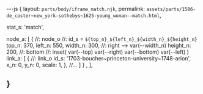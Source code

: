 ---js
{
  layout:    `parts/body/iframe_match.njk`,
  permalink: `assets/parts/1586-de_coster~new_york-sothebys~1625-young_woman--match.html`,

  stat_s: 'match',

  node_a:
  [
    {                 //: node_o  //: id_s = `${top_n}_${left_n}_${width_n}_${height_n}`
      top_n:    370,
      left_n:   550,
      width_n:  300,  //: right --> var(--width_n)
      height_n: 200,  //: bottom
                      //: inset( var(--top) var(--right) var(--bottom) var(--left) )
      link_a:
      [
        {             //: link_o
          id_s: '1703-boucher~princeton-university~1748-arion',
          x_n:   0,
          y_n:   0,
          scale: 1,
        },
        //...
      ]
    }
    ,
  ],

}
---
